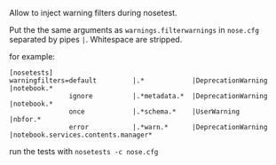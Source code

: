 
Allow to inject warning filters during nosetest.


Put the the same arguments as `warnings.filterwarnings` in `nose.cfg` separated by pipes `|`.
Whitespace are stripped.

for example:
```
[nosetests]
warningfilters=default         |.*            |DeprecationWarning |notebook.*
               ignore          |.*metadata.*  |DeprecationWarning |notebook.*
               once            |.*schema.*    |UserWarning        |nbfor.*
               error           |.*warn.*      |DeprecationWarning |notebook.services.contents.manager*
```

run the tests with `nosetests -c nose.cfg`
